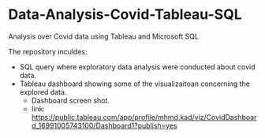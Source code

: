 # Data-Analysis-Covid-Tableau-SQL
Analysis over Covid data using Tableau and Microsoft SQL

The repository inculdes:
- SQL query where exploratory data analysis were conducted about covid data.
- Tableau dashboard showing some of the visualizaitoan concerning the explored data.
    -  Dashboard screen shot.
    -  link: https://public.tableau.com/app/profile/mhmd.kad/viz/CovidDashboard_16991005743100/Dashboard1?publish=yes
